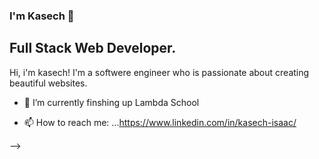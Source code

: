 ### I'm Kasech 👋

## Full Stack Web Developer.

Hi, i'm kasech! I'm a softwere engineer who is passionate about creating beautiful websites.


- 🔭 I’m currently finshing up Lambda School

- 📫 How to reach me: ...https://www.linkedin.com/in/kasech-isaac/


-->
